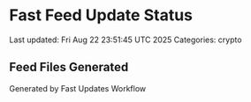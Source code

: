 # Fast Feed Update Status
Last updated: Fri Aug 22 23:51:45 UTC 2025
Categories: crypto

## Feed Files Generated

Generated by Fast Updates Workflow
